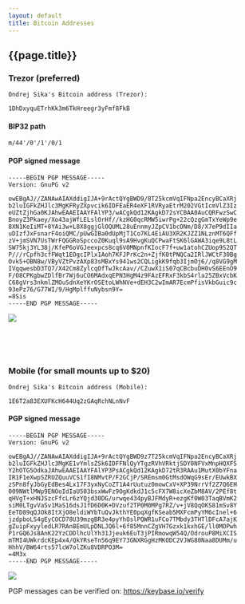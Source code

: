 ```yaml
---
layout: default
title: Bitcoin Addresses
---
```



## {{page.title}}

### Trezor (preferred)

    Ondrej Sika's Bitcoin address (Trezor):

    1DhDxyquETrhKk3m6TkHreegr3yFmf8FkB

#### BIP32 path

    m/44'/0'/1'/0/1

#### PGP signed message

    -----BEGIN PGP MESSAGE-----
    Version: GnuPG v2

    owEBgAJ//ZANAwAIAXddigIJA+9rActQYgBWD9/8T25kcmVqIFNpa2EncyBCaXRj
    b2luIGFkZHJlc3MgKFRyZXpvcik6IDFEaER4eXF1RVRyaEtrM202VGtIcmVlZ3Iz
    eUZtZjhGa0KJAhwEAAEIAAYFAlYP3/wACgkQd12KAgkD72sYCBAA0AuCQRFwzSwC
    BnoyZ3Pkaey/Xo43ajWfLELslOrHf//kzHG0qcRMW5iwrPg+22cQzgGmTxYeWp9e
    8XN1KeIiMT+8YAi3w+L8X8ggjGlOQUML28uEnnmyJZpCV1bcONm/D8/X7eP9dIIa
    uDIzfJxFsnarF4oiQMC/pUwGIBa0dUpMjT1Co7KL4EiAU3XR2KJZZ1NLznMT6QFf
    zV+jmSVN7UsTWrFQGGRoSpccoZ0Kuql9sA9HvgKuQCPwaFtSK6lGAWA3iqe9L8tL
    SW75kj3YL38j/KfeP6oVGJeexpcs8cq6V0MNpnfKIocF7f+uw1atohCZUop9S2QT
    P///rCpfh3cfFWqt1EOgcIPlx1Aoh7KFJPrKc2n+ZjfK0tPNQCa2IRlJWCtF30Bg
    Ovk5+OBN8w/VByVZtPvzAXp83sMBxYs941ws2CQLigkK9fqb3IjmOj6//q8VG9gM
    IVqqwesbD3TQ7/X42Cm8ZylcqOfTwJkcAav//CZuwX1iS07qCBcbuDH0vS6EEnO9
    F/O8CPKgbwZDlfBr7Wj6uCO6MAdxqEPN3HgM4z9FAzEFRxF3kbS4rla25ZBxVcbK
    C68gVrs3nkmlZMOuSdnXeYKrOSEtoLWhNVe+dEH3C2wImAR7EcmPfisVkbGuic9c
    93ePz76/G77WI/9/HgMplffuNybsn9Y=
    =8Sis
    -----END PGP MESSAGE-----

![](/static/content/ba/trezor-addr.png)

<br>
<br>
<br>

### Mobile (for small mounts up to $20)

    Ondrej Sika's Bitcoin address (Mobile):

    1E6T2a83EXUFKcH644Uq2zGAqRchNLnNvF


#### PGP signed message

    -----BEGIN PGP MESSAGE-----
    Version: GnuPG v2

    owEBgAJ//ZANAwAIAXddigIJA+9rActQYgBWD9z7T25kcmVqIFNpa2EncyBCaXRj
    b2luIGFkZHJlc3MgKE1vYmlsZSk6IDFFNlQyYTgzRVhVRktjSDY0NFVxMnpHQXFS
    Y2hOTG5OdkaJAhwEAAEIAAYFAlYP3PsACgkQd12KAgkD72tR3RAAu1MutX0bYFna
    IR1F1eXwpSZRUZQuuVCS1fI8NMvtP/F2GCjP/SREmsm0GtMsdOWqG9sEr/EUwkBX
    zSPn8fyJbGyEdBes4Lx17F3yxNyCoZT1A4rUutuz0mowCxV+XP39NrrVf2Z7Q6EH
    009NWtlMWp9ENOoIdIaU503bsxWwFz9OgKdkdJ1c5cFX7W8icXeZbM8AV/2PEf8t
    qHVgT+xHNJSzcFfcLr6zYQjd30DG/urwqe434pyBJFMdyR+ezgKf0W03TaqBVmK2
    siM0LTgvVaSv1MaS16dsJ1fD6D0K+DVzuf2TP0M0MPg7RZ/v+jV8QqOKS81mSv8Y
    EeTD89qQJOk8ItXjO8eldiWYbTuQvJkthYE0pqXgfKSeab5MXFcmPyYM6cInel+6
    jzdpboLS4gEyCOCD78U39mzgBR3e4pyYhOslPQWR1uFCo7TMbdy3THTlDFcA7ajK
    gZuipFxyyledLR7RAn8EmULpDNLJQ6l+6f85MnnCZgVH7Gzxk1kxhGE/ll0MOPwh
    P1rGQ6Js8AnK22YzCDDlhcUlYh31Jjeuk6EuT3jPIRmowqW54Q/OdrouP8MiXCIS
    mTMI4UWkrdcKEp4x4/QkYRseTn56q9EY73GNXRGgHzMKODC2VJWG80Naa8DUMm/u
    HhhV/BW64rts57lcW7olZKu8VDRPO3M=
    =4M3x
    -----END PGP MESSAGE-----

![](/static/content/ba/mobile-addr.png)

PGP messages can be verified on: <https://keybase.io/verify>

